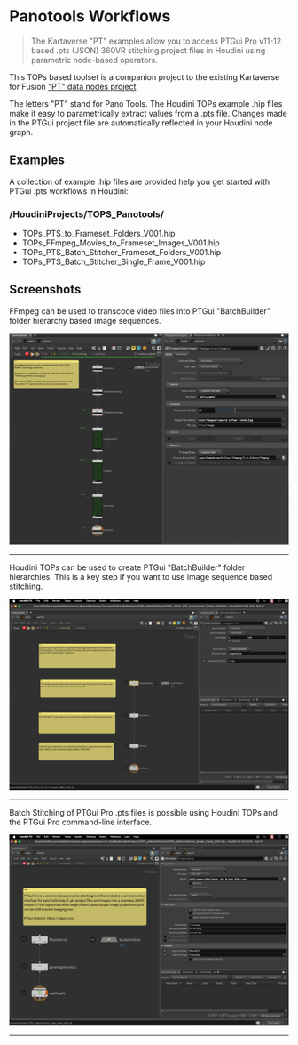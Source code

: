 # Panotools Workflows

> The Kartaverse "PT" examples allow you to access PTGui Pro v11-12 based .pts (JSON) 360VR stitching project files in Houdini using parametric node-based operators.

This TOPs based toolset is a companion project to the existing Kartaverse for Fusion ["PT" data nodes project](https://kartaverse.github.io/PT-Data-Nodes-Docs/).

The letters "PT" stand for Pano Tools. The Houdini TOPs example .hip files make it easy to parametrically extract values from a .pts file. Changes made in the PTGui project file are automatically reflected in your Houdini node graph.

## Examples

A collection of example .hip files are provided help you get started with PTGui .pts workflows in Houdini:

### /HoudiniProjects/TOPS_Panotools/
- TOPs_PTS_to_Frameset_Folders_V001.hip
- TOPs_FFmpeg_Movies_to_Frameset_Images_V001.hip
- TOPs_PTS_Batch_Stitcher_Frameset_Folders_V001.hip
- TOPs_PTS_Batch_Stitcher_Single_Frame_V001.hip

## Screenshots

FFmpeg can be used to transcode video files into PTGui "BatchBuilder" folder hierarchy based image sequences.

![PTS to Folders](Images/panotools-movies-to-frameset-images.png)

* * *

Houdini TOPs can be used to create PTGui "BatchBuilder" folder hierarchies. This is a key step if you want to use image sequence based stitching.

![PTS to Folders](Images/panotools-batch-builder-folders.png)

* * *

Batch Stitching of PTGui Pro .pts files is possible using Houdini TOPs and the PTGui Pro command-line interface.

![Batch Stitch](Images/panotools-batch-stitch.png)

* * *